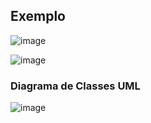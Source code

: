 ## Exemplo
![image](https://github.com/JoseLeonardoCordeiroBahia/heranca-e-polimorfismo-java/assets/63564226/e7da9cd0-43be-4ee4-a47c-a66632f4225e)

![image](https://github.com/JoseLeonardoCordeiroBahia/heranca-e-polimorfismo-java/assets/63564226/e7ad9b53-db92-496e-832b-eb8adc1225d5)

### Diagrama de Classes UML
![image](https://github.com/JoseLeonardoCordeiroBahia/heranca-e-polimorfismo-java/assets/63564226/909f8441-80e1-400c-8cd1-6afa06a0c18c)
